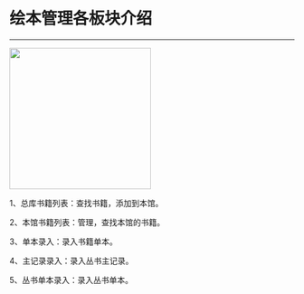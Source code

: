 # 绘本管理各板块介绍
-----
<img src="https://qudulib.oss-cn-shanghai.aliyuncs.com/%E5%B1%8F%E5%B9%95%E5%BF%AB%E7%85%A7%202019-09-29%20%E4%B8%8A%E5%8D%889.05.06.png" width="250" hegiht="150" align=center />

1、总库书籍列表：查找书籍，添加到本馆。

2、本馆书籍列表：管理，查找本馆的书籍。

3、单本录入：录入书籍单本。

4、主记录录入：录入丛书主记录。

5、丛书单本录入：录入丛书单本。

